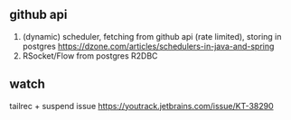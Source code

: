 
github api
-
 1) (dynamic) scheduler, fetching from github api (rate limited), storing in postgres https://dzone.com/articles/schedulers-in-java-and-spring
 2) RSocket/Flow from postgres R2DBC
 
watch
-
tailrec + suspend issue https://youtrack.jetbrains.com/issue/KT-38290
